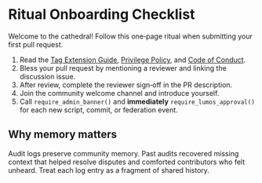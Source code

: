 # Ritual Onboarding Checklist

Welcome to the cathedral! Follow this one‑page ritual when submitting your first pull request.

1. Read the [Tag Extension Guide](TAG_EXTENSION_GUIDE.md), [Privilege Policy](../CONTRIBUTING.md), and [Code of Conduct](../CODE_OF_CONDUCT.md).
2. Bless your pull request by mentioning a reviewer and linking the discussion issue.
3. After review, complete the reviewer sign‑off in the PR description.
4. Join the community welcome channel and introduce yourself.
5. Call `require_admin_banner()` and **immediately** `require_lumos_approval()` for each new script, commit, or federation event.

## Why memory matters
Audit logs preserve community memory. Past audits recovered missing context that helped resolve disputes and comforted contributors who felt unheard. Treat each log entry as a fragment of shared history.
